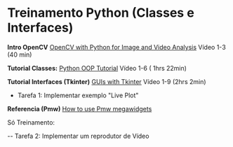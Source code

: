 # Treinamento Python (Classes e Interfaces)

**Intro OpenCV**
[OpenCV with Python for Image and Video Analysis](https://www.youtube.com/playlist?list=PLQVvvaa0QuDdttJXlLtAJxJetJcqmqlQq)
Vídeo 1-3 (40 min)

**Tutorial Classes:**
[Python OOP Tutorial](https://www.youtube.com/playlist?list=PL-osiE80TeTsqhIuOqKhwlXsIBIdSeYtc)
Vídeo 1-6 ( 1hrs 22min)

**Tutorial Interfaces (Tkinter)**
[GUIs with Tkinter](https://www.youtube.com/playlist?list=PLQVvvaa0QuDclKx-QpC9wntnURXVJqLyk)
Vídeo 1-9 (2hrs 2min)

- Tarefa 1: Implementar exemplo "Live Plot"

**Referencia (Pmw)**
[How to use Pmw megawidgets](https://www.slac.stanford.edu/grp/cd/soft/pmw/howtouse.html)

Só Treinamento:

-- Tarefa 2: Implementar um reprodutor de Vídeo




